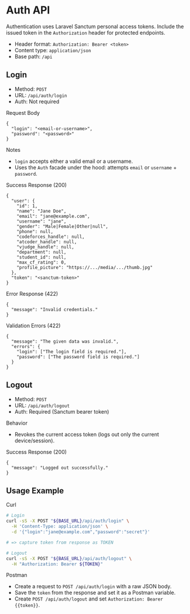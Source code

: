 # Auth API

Authentication uses Laravel Sanctum personal access tokens. Include the issued token in the `Authorization` header for protected endpoints.

- Header format: `Authorization: Bearer <token>`
- Content type: `application/json`
- Base path: `/api`

## Login

- Method: `POST`
- URL: `/api/auth/login`
- Auth: Not required

Request Body

```
{
  "login": "<email-or-username>",
  "password": "<password>"
}
```

Notes
- `login` accepts either a valid email or a username.
- Uses the `Auth` facade under the hood: attempts `email` or `username` + `password`.

Success Response (200)

```
{
  "user": {
    "id": 1,
    "name": "Jane Doe",
    "email": "jane@example.com",
    "username": "jane",
    "gender": "Male|Female|Other|null",
    "phone": null,
    "codeforces_handle": null,
    "atcoder_handle": null,
    "vjudge_handle": null,
    "department": null,
    "student_id": null,
    "max_cf_rating": 0,
    "profile_picture": "https://.../media/.../thumb.jpg"
  },
  "token": "<sanctum-token>"
}
```

Error Response (422)

```
{
  "message": "Invalid credentials."
}
```

Validation Errors (422)

```
{
  "message": "The given data was invalid.",
  "errors": {
    "login": ["The login field is required."],
    "password": ["The password field is required."]
  }
}
```

## Logout

- Method: `POST`
- URL: `/api/auth/logout`
- Auth: Required (Sanctum bearer token)

Behavior
- Revokes the current access token (logs out only the current device/session).

Success Response (200)

```
{
  "message": "Logged out successfully."
}
```

## Usage Example

Curl

```bash
# Login
curl -sS -X POST "${BASE_URL}/api/auth/login" \
  -H 'Content-Type: application/json' \
  -d '{"login":"jane@example.com","password":"secret"}'

# => capture token from response as TOKEN

# Logout
curl -sS -X POST "${BASE_URL}/api/auth/logout" \
  -H "Authorization: Bearer ${TOKEN}"
```

Postman
- Create a request to `POST /api/auth/login` with a raw JSON body.
- Save the `token` from the response and set it as a Postman variable.
- Create `POST /api/auth/logout` and set `Authorization: Bearer {{token}}`.
